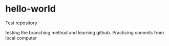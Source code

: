 # hello-world
Test repository

testing the branching method and learning github.
Practicing commits from local computer
